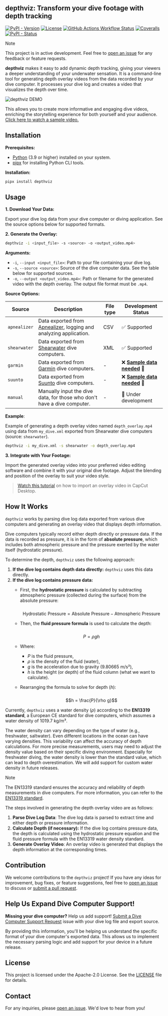 ## depthviz: Transform your dive footage with depth tracking

[![PyPI - Version](https://img.shields.io/pypi/v/depthviz)](https://pypi.org/project/depthviz/) [![License](https://img.shields.io/github/license/noppanut15/depthviz)](LICENSE) [![GitHub Actions Workflow Status](https://img.shields.io/github/actions/workflow/status/noppanut15/depthviz/deploy.yaml)](https://github.com/noppanut15/depthviz/actions) [![Coveralls](https://img.shields.io/coveralls/github/noppanut15/depthviz?logo=coveralls)](https://coveralls.io/github/noppanut15/depthviz) [![PyPI - Status](https://img.shields.io/pypi/status/depthviz)](https://pypi.org/project/depthviz/)




> [!NOTE]
> This project is in active development. Feel free to [open an issue](https://github.com/noppanut15/depthviz/issues) for any feedback or feature requests.

**depthviz** makes it easy to add dynamic depth tracking, giving your viewers a deeper understanding of your underwater sensation. It is a command-line tool for generating depth overlay videos from the data recorded by your dive computer. It processes your dive log and creates a video that visualizes the depth over time.

![depthviz DEMO](https://raw.githubusercontent.com/noppanut15/depthviz/main/assets/demo-compressed-v2.gif)

This allows you to create more informative and engaging dive videos, enriching the storytelling experience for both yourself and your audience. [Click here to watch a sample video.](https://www.instagram.com/p/DAWI3jvy6Or/)

## Installation

**Prerequisites:**

* [Python](https://www.python.org/downloads/) (3.9 or higher) installed on your system.
* [pipx](https://pipx.pypa.io/stable/installation/) for installing Python CLI tools.

**Installation:**

```bash
pipx install depthviz
```

## Usage

**1. Download Your Data:**

Export your dive log data from your dive computer or diving application. See the source options below for supported formats.

**2. Generate the Overlay:**

```bash
depthviz -i <input_file> -s <source> -o <output_video.mp4>
```

**Arguments:**

* `-i`, `--input <input_file>`: Path to your file containing your dive log.
* `-s`, `--source <source>`: Source of the dive computer data. See the table below for supported sources.
* `-o`, `--output <output_video.mp4>`: Path or filename for the generated video with the depth overlay. The output file format must be `.mp4`.

**Source Options:**

| Source       | Description                                                                                                                            | File type | Development Status                                                                                                 |
| ------------ | -------------------------------------------------------------------------------------------------------------------------------------- | --------- | ------------------------------------------------------------------------------------------------------------------ |
| `apnealizer` | Data exported from [Apnealizer](https://apnealizer.com/), logging and analyzing application.                                           | CSV       | :white_check_mark: Supported                                                                                       |
| `shearwater` | Data exported from [Shearwater](https://shearwater.com/pages/shearwater-cloud) dive computers.                                         | XML       | :white_check_mark: Supported                                                                                       |
| `garmin`     | Data exported from [Garmin](https://connect.garmin.com/) dive computers.                                                               | -         | :x: [**Sample data needed**](https://github.com/noppanut15/depthviz/issues/15) :rotating_light: |
| `suunto`     | Data exported from [Suunto](https://www.suunto.com/Support/faq-articles/dm5/how-do-i-import--export-dive-logs-to-dm5/) dive computers. | -         | :x: [**Sample data needed**](https://github.com/noppanut15/depthviz/issues/15) :rotating_light: |
| `manual`     | Manually input the dive data, for those who don't have a dive computer.                                                                | -         | :construction: Under development                                                                |

**Example**:

Example of generating a depth overlay video named `depth_overlay.mp4` using data from `my_dive.xml` exported from Shearwater dive computers (source: `shearwater`).

```bash
depthviz -i my_dive.xml -s shearwater -o depth_overlay.mp4
```

**3. Integrate with Your Footage:**

Import the generated overlay video into your preferred video editing software and combine it with your original dive footage. Adjust the blending and position of the overlay to suit your video style. 
> [Watch this tutorial](https://www.youtube.com/watch?v=ZggKrWk98Ag) on how to import an overlay video in CapCut Desktop.

## How It Works
`depthviz` works by parsing dive log data exported from various dive computers and generating an overlay video that displays depth information.

Dive computers typically record either depth directly or pressure data. If the data is recorded as pressure, it is in the form of **absolute pressure**, which includes both atmospheric pressure and the pressure exerted by the water itself (hydrostatic pressure).


To determine the depth, `depthviz` uses the following approach:
1.  **If the dive log contains depth data directly:** `depthviz` uses this data directly.
2.  **If the dive log contains pressure data:**
    *   First, the **hydrostatic pressure** is calculated by subtracting atmospheric pressure (collected during the surface) from the absolute pressure:\
\
$$\text{Hydrostatic Pressure} = \text{Absolute Pressure} - \text{Atmospheric Pressure}$$
    *   Then, the **fluid pressure formula** is used to calculate the depth:\
\
$$P = \rho g h$$
    
    * Where:
      - $` P `$ is the fluid pressure,
      - $` \rho `$ is the density of the fluid (water),
      - $` g `$ is the acceleration due to gravity (9.80665 m/s²),
      - $` h `$ is the height (or depth) of the fluid column (what we want to calculate).
    * Rearranging the formula to solve for depth ($` h `$):\
\
$$h = \frac{P}{\rho g}$$


Currently, `depthviz` uses a water density ($` \rho `$) according to the **EN13319 standard**, a European CE standard for dive computers, which assumes a water density of 1019.7 kg/m³.

The water density can vary depending on the type of water (e.g., freshwater, saltwater). Even different locations in the ocean can have varying densities. This variability can affect the accuracy of depth calculations. For more precise measurements, users may need to adjust the density value based on their specific diving environment. Especially for freshwater diving, the water density is lower than the standard value, which can lead to depth overestimation. We will add support for custom water density in future releases.
    


> [!NOTE]
> The EN13319 standard ensures the accuracy and reliability of depth measurements in dive computers. For more information, you can refer to the [EN13319 standard](https://standards.iteh.ai/catalog/standards/cen/5d35e933-ca50-4d80-8c9d-631f5597b784/en-13319-2000).

The steps involved in generating the depth overlay video are as follows:

1.  **Parse Dive Log Data**: The dive log data is parsed to extract time and either depth or pressure information.
2.  **Calculate Depth (if necessary):** If the dive log contains pressure data, the depth is calculated using the hydrostatic pressure equation and the fluid pressure formula  with the EN13319 water density standard.
3.  **Generate Overlay Video**: An overlay video is generated that displays the depth information at the corresponding times.




## Contribution

We welcome contributions to the `depthviz` project! If you have any ideas for improvement, bug fixes, or feature suggestions, feel free to [open an issue](https://github.com/noppanut15/depthviz/issues) to discuss or [submit a pull request](https://github.com/noppanut15/depthviz/pulls).

## Help Us Expand Dive Computer Support!

**Missing your dive computer?** Help us add support! [Submit a Dive Computer Support Request](https://github.com/noppanut15/depthviz/issues) issue with your dive log file and export source.

By providing this information, you'll be helping us understand the specific format of your dive computer's exported data. This allows us to implement the necessary parsing logic and add support for your device in a future release.


## License

This project is licensed under the Apache-2.0 License. See the [LICENSE](LICENSE) file for details.


## Contact

For any inquiries, please [open an issue](https://github.com/noppanut15/depthviz/issues). We'd love to hear from you!

